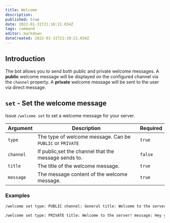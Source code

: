 ```yaml
---
title: Welcome
description: 
published: true
date: 2022-01-31T21:10:21.034Z
tags: command
editor: markdown
dateCreated: 2022-01-31T21:10:21.034Z
---
```


## Introduction

The bot allows you to send both public and private welcome messages. A **public** welcome message will be displayed on the configured channel via the `channel` property. A **private** welcome message will be sent to the user via direct message.

## `set` - Set the welcome message

Issue `/welcome set` to set a welcome message for your server. 

| Argument | Description | Required |
|----------|-------------|----------|
| `type` | The type of welcome message. Can be `PUBLIC` or `PRIVATE` | `true` |
| `channel` | If public,set the channel that the message sends to. | `false` |
| `title` | The title of the welcome message. | `true` |
| `message` | The message content of the welcome message. | `true` |

### Examples

``` bash
/welcome set type: PUBLIC channel: General title: Welcome to the server! message: Hey you! Welcome to the server. I hope you enjoy your stay!

/welcome set type: PRIVATE title: Welcome to the server! message: Hey you! Welcome to the server. I hope you enjoy your stay!
```


